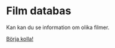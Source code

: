 Film databas
============================

Kan kan du se information om olika filmer.

[Börja kolla!](movie1/index)
